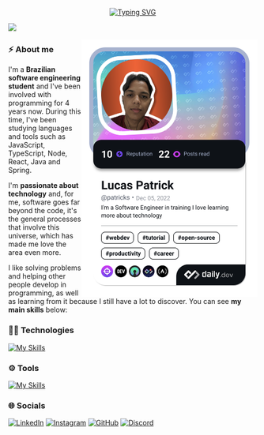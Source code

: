 <p align="center">
  <a href="https://git.io/typing-svg"><img src="https://readme-typing-svg.demolab.com?font=JetBrainsMono+Nerd+Font&size=28&duration=3500&pause=1000&center=true&random=false&width=435&lines=Software+Engineer;Web+Developer;Programmer" alt="Typing SVG" /></a>
</p>
<img src="https://user-images.githubusercontent.com/73097560/115834477-dbab4500-a447-11eb-908a-139a6edaec5c.gif">

<a href="https://app.daily.dev/patricks"><img align="right" src="./devcard.png" width="356" alt="Patrick's Dev Card"/></a>

### ⚡ About me

I'm a **Brazilian software engineering student** and I've been involved with programming for 4 years now. During this time, I've been studying languages and tools such as JavaScript, TypeScript, Node, React, Java and Spring.

I'm **passionate about technology** and, for me, software goes far beyond the code, it's the general processes that involve this universe, which has made me love the area even more.

I like solving problems and helping other people develop in programming, as well as learning from it because I still have a lot to discover. You can see **my main skills** below:
    
### 👨‍💻 Technologies

[![My Skills](https://skillicons.dev/icons?i=ts,next,nodejs,bun,spring,postgres,mongo&perline=7)](https://skillicons.dev)
  
### ⚙️ Tools

[![My Skills](https://skillicons.dev/icons?i=linux,git,docker,figma,vscode,vim,md&perline=7)](https://skillicons.dev)

### 🌐 Socials

[![LinkedIn](https://img.shields.io/badge/LinkedIn-0077B5?style=for-the-badge&logo=linkedin&logoColor=white)](https://www.linkedin.com/in/patrick-lsilva/)
[![Instagram](https://img.shields.io/badge/Instagram-E4405F?style=for-the-badge&logo=instagram&logoColor=white)](https://www.instagram.com/patricks.js)
[![GitHub](https://img.shields.io/badge/GitHub-100000?style=for-the-badge&logo=github&logoColor=white)](https://github.com/patricks-js)
[![Discord](https://img.shields.io/badge/Discord-%237289DA.svg?style=for-the-badge&logo=Discord&logoColor=white)](https://discord.gg/patrick.js#7091)
